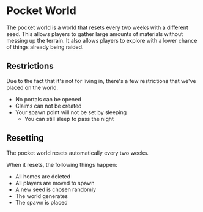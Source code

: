 # Pocket World

The pocket world is a world that resets every two weeks with a different
seed.  This allows players to gather large amounts of materials without
messing up the terrain.  It also allows players to explore with a lower
chance of things already being raided.

## Restrictions

Due to the fact that it's not for living in, there's a few restrictions
that we've placed on the world.

- No portals can be opened
- Claims can not be created
- Your spawn point will not be set by sleeping
    - You can still sleep to pass the night

## Resetting

The pocket world resets automatically every two weeks.

When it resets, the following things happen:

- All homes are deleted
- All players are moved to spawn
- A new seed is chosen randomly
- The world generates
- The spawn is placed
